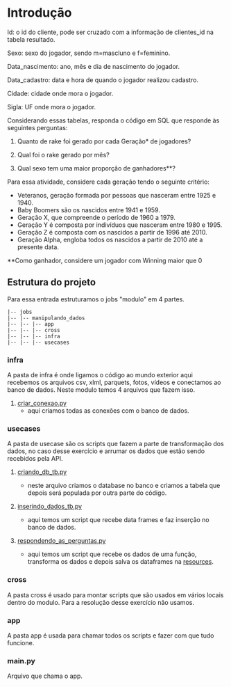 # Introdução  

Id: o id do cliente, pode ser cruzado com a informação de clientes_id na tabela resultado. 

Sexo: sexo do jogador, sendo m=mascluno e f=feminino. 

Data_nascimento: ano, mês e dia de nascimento do jogador. 

Data_cadastro: data e hora de quando o jogador realizou cadastro. 

Cidade: cidade onde mora o jogador. 

Sigla: UF onde mora o jogador. 

Considerando essas tabelas, responda o código em SQL que responde às seguintes perguntas: 

1. Quanto de rake foi gerado por cada Geração* de jogadores? 

2. Qual foi o rake gerado por mês?  

3. Qual sexo tem uma maior proporção de ganhadores**? 

Para essa atividade, considere cada geração tendo o seguinte critério:  
* Veteranos, geração formada por pessoas que nasceram entre 1925 e 1940.  
* Baby Boomers são os nascidos entre 1941 e 1959.  
* Geração X, que compreende o período de 1960 a 1979.  
* Geração Y é composta por indivíduos que nasceram entre 1980 e 1995.  
* Geração Z é composta com os nascidos a partir de 1996 até 2010.  
* Geração Alpha, engloba todos os nascidos a partir de 2010 até a presente data.  

**Como ganhador, considere um jogador com Winning maior que 0 

## Estrutura do projeto  
Para essa entrada estruturamos o jobs "modulo" em 4 partes.  

```  
|-- jobs  
|-- |-- manipulando_dados  
|-- |-- |-- app  
|-- |-- |-- cross
|-- |-- |-- infra  
|-- |-- |-- usecases  

``` 

### infra  
A pasta de infra é onde ligamos o código ao mundo exterior aqui recebemos os arquivos csv, xlml, parquets, fotos, vídeos e conectamos ao banco de dados. Neste modulo temos 4 arquivos que fazem isso.  

1. [criar_conexao.py](infra/criar_conexao.py)  
    * aqui criamos todas as conexões com o banco de dados. 

### usecases  
A pasta de usecase são os scripts que fazem a parte de transformação dos dados, no caso desse exercício e arrumar os dados que estão sendo recebidos pela API.  

1. [criando_db_tb.py](usecases/criando_db_tb.py)  
    * neste arquivo criamos o database no banco e criamos a tabela que depois será populada por outra parte do código.  

2. [inserindo_dados_tb.py](usecases/inserindo_dados_tb.py)  
    * aqui temos um script que recebe data frames e faz inserção no banco de dados.  

3. [respondendo_as_perguntas.py](usecases/respondendo_as_perguntas.py)  
    * aqui temos um script que recebe os dados de uma função, transforma os dados e depois salva os dataframes na [resources](resources/resultados).  

### cross  
A pasta cross é usado para montar scripts que são usados em vários locais dentro do modulo. Para a resolução desse exercício não usamos.  

### app  
A pasta app é usada para chamar todos os scripts e fazer com que tudo funcione.  

### main.py  
Arquivo que chama o app. 